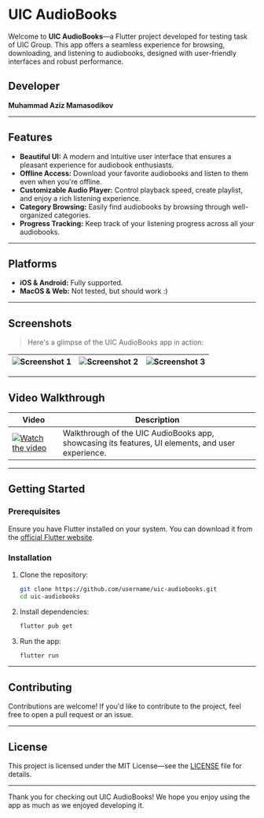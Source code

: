 # UIC AudioBooks

Welcome to **UIC AudioBooks**—a Flutter project developed for testing task of UIC Group. This app offers a seamless experience for browsing, downloading, and listening to audiobooks, designed with user-friendly interfaces and robust performance.

## Developer

**Muhammad Aziz Mamasodikov**

---

## Features

- **Beautiful UI:** A modern and intuitive user interface that ensures a pleasant experience for audiobook enthusiasts.
- **Offline Access:** Download your favorite audiobooks and listen to them even when you're offline.
- **Customizable Audio Player:** Control playback speed, create playlist, and enjoy a rich listening experience.
- **Category Browsing:** Easily find audiobooks by browsing through well-organized categories.
- **Progress Tracking:** Keep track of your listening progress across all your audiobooks.

---

## Platforms

- **iOS & Android:** Fully supported.
- **MacOS & Web:** Not tested, but should work :)

---

## Screenshots

> Here's a glimpse of the UIC AudioBooks app in action:

| ![Screenshot 1](#) | ![Screenshot 2](#) | ![Screenshot 3](#) |
|--------------------|--------------------|--------------------|

---

## Video Walkthrough

| Video                                                  | Description                                                                                       |
|--------------------------------------------------------|---------------------------------------------------------------------------------------------------|
| [![Watch the video](#)](#)                             | Walkthrough of the UIC AudioBooks app, showcasing its features, UI elements, and user experience. |

---

## Getting Started

### Prerequisites

Ensure you have Flutter installed on your system. You can download it from the [official Flutter website](https://flutter.dev/docs/get-started/install).

### Installation

1. Clone the repository:
    ```bash
    git clone https://github.com/username/uic-audiobooks.git
    cd uic-audiobooks
    ```

2. Install dependencies:
    ```bash
    flutter pub get
    ```

3. Run the app:
    ```bash
    flutter run
    ```

---

## Contributing

Contributions are welcome! If you'd like to contribute to the project, feel free to open a pull request or an issue.

---

## License

This project is licensed under the MIT License—see the [LICENSE](LICENSE) file for details.

---

Thank you for checking out UIC AudioBooks! We hope you enjoy using the app as much as we enjoyed developing it.